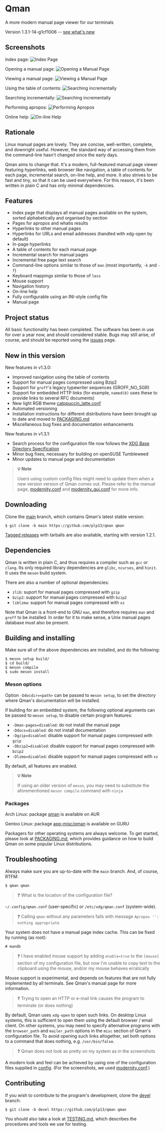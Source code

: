 # Qman
A more modern manual page viewer for our terminals

Version 1.3.1-14-g1cf1006 -- [see what's new](#new-in-this-version)

## Screenshots

Index page:
![Index Page](/screenshots/qman_index.png)

Opening a manual page:
![Opening a Manual Page](/screenshots/qman_open.png)

Viewing a manual page:
![Viewing a Manual Page](/screenshots/qman_man.png)

Using the table of contents:
![Searching incrementally](/screenshots/qman_toc.png)

Searching incrementally:
![Searching incrementally](/screenshots/qman_search.png)

Performing apropos:
![Performing Apropos](/screenshots/qman_apropos.png)

Online help:
![On-line Help](/screenshots/qman_help.png)

## Rationale
Linux manual pages are lovely. They are concise, well-written, complete, and
downright useful. However, the standard way of accessing them from the
command-line hasn't changed since the early days.

Qman aims to change that. It's a modern, full-featured manual page viewer
featuring hyperlinks, web browser like navigation, a table of contents for each
page, incremental search, on-line help, and more. It also strives to be fast and
tiny, so that it can be used everywhere. For this reason, it's been written in
plain C and has only minimal dependencies.

## Features
- Index page that displays all manual pages available on the system, sorted
  alphabetically and organised by section
- Pages for apropos and whatis results
- Hyperlinks to other manual pages
- Hyperlinks for URLs and email addresses (handled with xdg-open by default)
- In-page hyperlinks
- A table of contents for each manual page
- Incremental search for manual pages
- Incremental free page text search
- Command-line options similar to those of `man` (most importantly, `-k` and
  `-f`)
- Keyboard mappings similar to those of `less`
- Mouse support
- Navigation history
- On-line help
- Fully configurable using an INI-style config file
- Manual page

## Project status 
All basic functionality has been completed. The software has been in use for
over a year now, and should considered stable. Bugs may still arise, of course,
and should be reported using the [issues](https://github.com/plp13/qman/issues)
page.

## New in this version
New features in v1.3.0:
- Improved navigation using the table of contents
- Support for manual pages compressed using Bzip2
- Support for `groff`'s legacy typewriter sequences (GROFF_NO_SGR)
- Support for embedded HTTP links (for example, `named(8)` uses these to
  provide links to several RFC documents)
- New light RGB theme [catppuccin_latte.conf](config/catppuccin_latte.conf)
- Automated versioning
- Installation instructions for different distributions have been brought up to
  date and moved to [PACKAGING.md](PACKAGING.md)
- Miscellaneous bug fixes and documentation enhancements


New features in v1.3.1:
- Search process for the configuration file now follows the
  [XDG Base Directory Specification](https://specifications.freedesktop.org/basedir-spec/latest/)
- Minor bug fixes, necessary for building on openSUSE Tumbleweed
- Minor updates to manual page and documentation

> **:bulb: Note**
>
> Users using custom config files might need to update them when a new version
> version of Qman comes out. Please refer to the manual page,
> [modernity.conf](https://github.com/plp13/qman/blob/main/config/modernity.conf)
> and [modernity_gui.conf](https://github.com/plp13/qman/blob/main/config/modernity_gui.conf)
> for more info.

## Downloading
Clone the [main](https://github.com/plp13/qman/tree/main) branch, which contains
Qman's latest stable version:

```
$ git clone -b main https://github.com/plp13/qman qman
```

[Tagged releases](https://github.com/plp13/qman/tags) with tarballs are also
available, starting with version 1.2.1.

## Dependencies
Qman is written in plain C, and thus requires a compiler such as `gcc` or
`clang`. Its only required library dependencies are `glibc`, `ncurses`, and
`hinit`. It uses the `meson` build system.

There are also a number of optional dependencies:
- `zlib`: suport for manual pages compressed with `gzip`
- `bzip2`: support for manual pages compressed with `bzip2`
- `liblzma`: support for manual pages compressed with `xz`

Note that Qman is a front-end to GNU `man`, and therefore requires `man` and
`groff` to be installed. In order for it to make sense, a Unix manual pages
database must also be present.

## Building and installing
Make sure all of the above dependencies are installed, and do the following:

```
$ meson setup build/
$ cd build/
$ meson compile
$ sudo meson install
```

### Meson options

Option `-Ddocdir=<path>` can be passed to `meson setup`, to set the directory
where Qman's documentation will be installed.

If building for an embedded system, the following optional arguments can be
passed to `meson setup`, to disable certain program features:
- `-Dman-pages=disabled`: do not install the manual page
- `-Ddocs=disabled`: do not install documentation
- `-Dgzip=disabled`: disable support for manual pages compressed with `gzip`
- `-Dbzip2=disabled`: disable support for manual pages compressed with `bzip2`
- `-Dlzma=disabled`: disable support for manual pages compressed with `xz`

By default, all features are enabled.

> **:bulb: Note**
>
> If using an older version of `meson`, you may need to substitute the
> aforementioned `meson compile` command with `ninja`

### Packages
Arch Linux: package [qman](https://aur.archlinux.org/packages/qman) is available
on AUR

Gentoo Linux: package
[app-misc/qman](https://gitweb.gentoo.org/repo/proj/guru.git/tree/app-misc/qman)
is available on GURU

Packagers for other operating systems are always welcome. To get started, please
look at [PACKAGING.md](PACKAGING.md), which provides guidance on how to build
Qman on some popular Linux distributions.

## Troubleshooting
Always make sure you are up-to-date with the `main` branch. And, of course,
RTFM:

```
$ qman qman
```

> :question: What is the location of the configuration file?

`~/.config/qman.conf` (user-specific) or `/etc/xdg/qman.conf` (system-wide).

> :question: Calling `qman` without any parameters fails with message
> `Apropos '': nothing appropriate`

Your system does not have a manual page index cache. This can be fixed by
running (as root):

```
# mandb
```

> :question: I have enabled mouse support by adding `enable=true` to the
> `[mouse]` section of my configuration file, but now I'm unable to copy text to
> the clipboard using the mouse, and/or my mouse behaves erratically

Mouse support is experimental, and depends on features that are not fully
implemented by all terminals. See Qman's manual page for more information.

> :question: Trying to open an HTTP or e-mail link causes the program to
> terminate (or does nothing)

By default, Qman uses `xdg-open` to open such links. On desktop Linux systems,
this is sufficient to open them using the default browser / email client. On
other systems, you may need to specify alternative programs with the
`browser_path` and `mailer_path` options in the `misc` section of Qman's
configuration file. To avoid opening such links altogether, set both options to
a command that does nothing, e.g. `/usr/bin/false`.

> :question: Qman does not look as pretty on my system as in the screenshots

A modern look and feel can be achieved by using one of the configuration files
supplied in [config](/config/). (For the screenshots, we used 
[modernity.conf](/config/modernity.conf).)

## Contributing
If you wish to contribute to the program's development, clone the
[devel](https://github.com/plp13/qman/tree/devel) branch:

```
$ git clone -b devel https://github.com/plp13/qman qman
```

You should also take a look at [TESTING.md](TESTING.md), which describes the
procedures and tools we use for testing.
